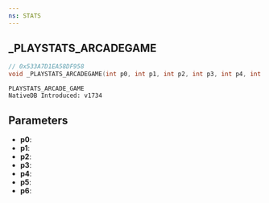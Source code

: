 ```yaml
---
ns: STATS
---
```

## _PLAYSTATS_ARCADEGAME

```c
// 0x533A7D1EA58DF958
void _PLAYSTATS_ARCADEGAME(int p0, int p1, int p2, int p3, int p4, int p5, int p6);
```

```
PLAYSTATS_ARCADE_GAME
NativeDB Introduced: v1734
```

## Parameters
* **p0**:
* **p1**:
* **p2**:
* **p3**:
* **p4**:
* **p5**:
* **p6**: 
